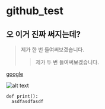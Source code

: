# github_test
## 오 이거 진짜 써지는데?
> 제가 한 번 들여써보겠습니다.
> > 제가 두 번 들여써보겠습니다.

[google](https://www.google.com "google's link")

![alt text](https://d18-invdn-com.investing.com/content/pic37448315ca5d5b26b7883b511e070409.jpg)

```
def print():
  asdfasdfasdf

```
